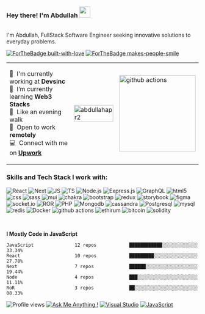 ### Hey there! I'm Abdullah <img src="https://github.com/TheDudeThatCode/TheDudeThatCode/blob/master/Assets/Hi.gif" width="29px">

</br> I'm Abdullah, FullStack Software Engineer seeking innovative solutions to everyday problems. </p>

[![ForTheBadge built-with-love](http://ForTheBadge.com/images/badges/built-with-love.svg)](https://GitHub.com/Naereen/) [![ForTheBadge makes-people-smile](http://ForTheBadge.com/images/badges/makes-people-smile.svg)](http://ForTheBadge.com)

<table>
  <tr>
    <td valign="center" width="40%">
      
:office: &nbsp;I'm currently working at **Devsinc**</br>
:seedling: &nbsp;I’m currently learning **Web3 Stacks**</br>
:walking: &nbsp;Like an evening walk</br>
:house_with_garden: &nbsp;Open to work **remotely**</br>
:computer: &nbsp;Connect with me on **[Upwork]**
      
  </td>
    <td>
      <img width="100%" src="https://github-readme-streak-stats.herokuapp.com/?user=abdullahapr2&theme=highcontrast&hide_border=true" alt="abdullahapr2" />
    </td>
    <td >
      <img alt="github actions" src="https://github.com/mayankchaudhary26/Cool-Readme-ideas/raw/master/data/octocat/gangnamtocat.png" width="200" /> 
    </td>
  </tr>
</table>


<h3>Skills and Tech Stack I work with:</h3>

<p>
  <img alt="React" src="https://img.shields.io/badge/react-%2320232a.svg?style=for-the-badge&logo=react&logoColor=%2361DAFB" />
  <img alt="Next" src="https://img.shields.io/badge/Next-black?style=for-the-badge&logo=next.js&logoColor=white" />
  <img alt="JS" src="https://img.shields.io/badge/javascript-%23323330.svg?style=for-the-badge&logo=javascript&logoColor=%23F7DF1E" />
  <img alt="TS" src="https://img.shields.io/badge/typescript-%23007ACC.svg?style=for-the-badge&logo=typescript&logoColor=white" />
  <img alt="Node.js" src="https://img.shields.io/badge/node.js-6DA55F?style=for-the-badge&logo=node.js&logoColor=white" />
  <img alt="Express.js" src="https://img.shields.io/badge/express.js-%23404d59.svg?style=for-the-badge&logo=express&logoColor=%2361DAFB" />
  <img alt="GraphQL" src="https://img.shields.io/badge/-ApolloGraphQL-311C87?style=for-the-badge&logo=apollo-graphql" />
  <img alt="html5" src="https://img.shields.io/badge/html5-%23E34F26.svg?style=for-the-badge&logo=html5&logoColor=white" />
  <img alt="css" src="https://img.shields.io/badge/css3-%231572B6.svg?style=for-the-badge&logo=css3&logoColor=white" />
  <img alt="sass" src="https://img.shields.io/badge/SASS-hotpink.svg?style=for-the-badge&logo=SASS&logoColor=white" />
  <img alt="mui" src="https://img.shields.io/badge/MUI-%230081CB.svg?style=for-the-badge&logo=mui&logoColor=white" />
  <img alt="chakra" src="https://img.shields.io/badge/chakra-%234ED1C5.svg?style=for-the-badge&logo=chakraui&logoColor=white" />
  <img alt="bootstrap" src="https://img.shields.io/badge/bootstrap-%23563D7C.svg?style=for-the-badge&logo=bootstrap&logoColor=white" />
  <img alt="redux" src="https://img.shields.io/badge/redux-%23593d88.svg?style=for-the-badge&logo=redux&logoColor=white" />
  <img alt="storybook" src="https://img.shields.io/badge/-Storybook-FF4785?style=for-the-badge&logo=storybook&logoColor=white" />
  <img alt="figma" src="https://img.shields.io/badge/figma-%23F24E1E.svg?style=for-the-badge&logo=figma&logoColor=white" />
  <img alt="socket.io" src="https://img.shields.io/badge/Socket.io-black?style=for-the-badge&logo=socket.io&badgeColor=010101" />
  <img alt="ROR" src="https://img.shields.io/badge/rails-%23CC0000.svg?style=for-the-badge&logo=ruby-on-rails&logoColor=white" />
  <img alt="PHP" src="https://img.shields.io/badge/php-%23777BB4.svg?style=for-the-badge&logo=php&logoColor=white" />
  <img alt="Mongodb" src="https://img.shields.io/badge/MongoDB-%234ea94b.svg?style=for-the-badge&logo=mongodb&logoColor=white" />
  <img alt="cassandra" src="https://img.shields.io/badge/cassandra-%231287B1.svg?style=for-the-badge&logo=apache-cassandra&logoColor=white" />
  <img alt="Postgresql" src="https://img.shields.io/badge/postgres-%23316192.svg?style=for-the-badge&logo=postgresql&logoColor=white" />
  <img alt="mysql" src="https://img.shields.io/badge/mysql-%2300f.svg?style=for-the-badge&logo=mysql&logoColor=white" />
  <img alt="redis" src="https://img.shields.io/badge/redis-%23DD0031.svg?style=for-the-badge&logo=redis&logoColor=white" />
  <img alt="Docker" src="https://img.shields.io/badge/docker-%230db7ed.svg?style=for-the-badge&logo=docker&logoColor=white" />
  <img alt="github actions" src="https://img.shields.io/badge/git-%23F05033.svg?style=for-the-badge&logo=git&logoColor=white" />
  <img alt="ethirum" src="https://img.shields.io/badge/Ethereum-3C3C3D?style=for-the-badge&logo=Ethereum&logoColor=white" />
  <img alt="bitcoin" src="https://img.shields.io/badge/Bitcoin-000?style=for-the-badge&logo=bitcoin&logoColor=white" />
  <img alt="solidity" src="https://img.shields.io/badge/Solidity-%23363636.svg?style=for-the-badge&logo=solidity&logoColor=white" />
  
  
</p>

</br>

**I Mostly Code in JavaScript** 

```text
JavaScript               12 repos            ████████████░░░░░░░░░░░░░   33.34% 
React                    10 repos            █████████░░░░░░░░░░░░░░░░   27.78% 
Next                     7 repos             ██████░░░░░░░░░░░░░░░░░░░   19.44% 
Node                     4 repos             ███░░░░░░░░░░░░░░░░░░░░░░   11.11% 
RoR                      3 repos             ██░░░░░░░░░░░░░░░░░░░░░░░   08.33%
```


<!--
**Awais914/Awais914** is a ✨ _special_ ✨ repository because its `README.md` (this file) appears on your GitHub profile.

Here are some ideas to get you started:

- 🔭 I’m currently working on ...
- 🌱 I’m currently learning ...
- 👯 I’m looking to collaborate on ...
- 🤔 I’m looking for help with ...
- 💬 Ask me about ...
- 📫 How to reach me: ...
- 😄 Pronouns: ...
- ⚡ Fun fact: ...
-->


<!-- links -->

[Devsinc]: https://github.com/8451 "Devsinc"
[Upwork]: https://www.upwork.com/freelancers/~016f9015820fed4ea5 "Upwork"

![Profile views](https://gpvc.arturio.dev/abdullahapr2) [![Ask Me Anything !](https://img.shields.io/badge/Ask%20me-anything-1abc9c.svg)](mailto:m.awais@yahoo.com) [![Visual Studio](https://img.shields.io/badge/--6C33AF?logo=visual%20studio)](https://visualstudio.microsoft.com/) [![JavaScript](https://img.shields.io/badge/--F7DF1E?logo=javascript&logoColor=000)](https://www.javascript.com/)
